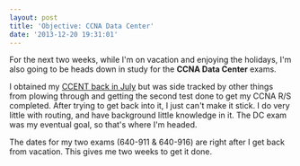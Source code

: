 ```yaml
---
layout: post
title: 'Objective: CCNA Data Center'
date: '2013-12-20 19:31:01'
---
```


For the next two weeks, while I'm on vacation and enjoying the holidays, I'm also going to be heads down in study for the **CCNA Data Center** exams.

I obtained my [CCENT back in July](http://vmstan.com/longer-title-and-more-acronyms/) but was side tracked by other things from plowing through and getting the second test done to get my CCNA R/S completed. After trying to get back into it, I just can't make it stick. I do very little with routing, and have background little knowledge in it. The DC exam was my eventual goal, so that's where I'm headed.

The dates for my two exams (640-911 & 640-916) are right after I get back from vacation. This gives me two weeks to get it done.

